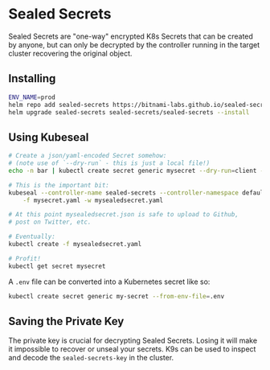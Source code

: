 # Sealed Secrets

Sealed Secrets are "one-way" encrypted K8s Secrets that can be created by anyone, but can only be decrypted by the controller running in the target cluster recovering the original object.

## Installing

```bash
ENV_NAME=prod
helm repo add sealed-secrets https://bitnami-labs.github.io/sealed-secrets
helm upgrade sealed-secrets sealed-secrets/sealed-secrets --install
```

## Using Kubeseal

```bash
# Create a json/yaml-encoded Secret somehow:
# (note use of `--dry-run` - this is just a local file!)
echo -n bar | kubectl create secret generic mysecret --dry-run=client --from-file=foo=/dev/stdin -o yaml > mysecret.yaml

# This is the important bit:
kubeseal --controller-name sealed-secrets --controller-namespace default \
    -f mysecret.yaml -w mysealedsecret.yaml

# At this point mysealedsecret.json is safe to upload to Github,
# post on Twitter, etc.

# Eventually:
kubectl create -f mysealedsecret.yaml

# Profit!
kubectl get secret mysecret
```

A `.env` file can be converted into a Kubernetes secret like so:

```bash
kubectl create secret generic my-secret --from-env-file=.env
```

## Saving the Private Key

The private key is crucial for decrypting Sealed Secrets. Losing it will make it impossible to recover or unseal your secrets.
K9s can be used to inspect and decode the `sealed-secrets-key` in the cluster.


